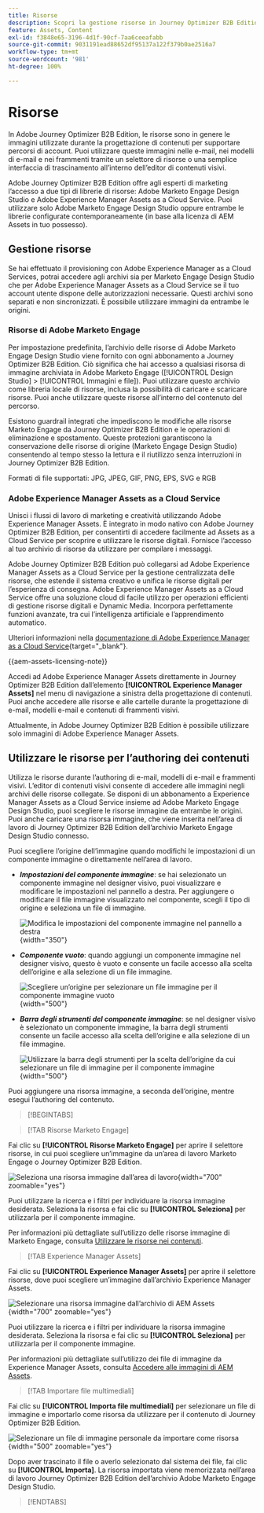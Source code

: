 ```yaml
---
title: Risorse
description: Scopri la gestione risorse in Journey Optimizer B2B Edition.
feature: Assets, Content
exl-id: f3848e65-3196-4d1f-90cf-7aa6ceeafabb
source-git-commit: 9031191ead88652df95137a122f379b0ae2516a7
workflow-type: tm+mt
source-wordcount: '981'
ht-degree: 100%

---
```


# Risorse

In Adobe Journey Optimizer B2B Edition, le risorse sono in genere le immagini utilizzate durante la progettazione di contenuti per supportare percorsi di account. Puoi utilizzare queste immagini nelle e-mail, nei modelli di e-mail e nei frammenti tramite un selettore di risorse o una semplice interfaccia di trascinamento all’interno dell’editor di contenuti visivi.

Adobe Journey Optimizer B2B Edition offre agli esperti di marketing l’accesso a due tipi di librerie di risorse: Adobe Marketo Engage Design Studio e Adobe Experience Manager Assets as a Cloud Service. Puoi utilizzare solo Adobe Marketo Engage Design Studio oppure entrambe le librerie configurate contemporaneamente (in base alla licenza di AEM Assets in tuo possesso).

## Gestione risorse

Se hai effettuato il provisioning con Adobe Experience Manager as a Cloud Services, potrai accedere agli archivi sia per Marketo Engage Design Studio che per Adobe Experience Manager Assets as a Cloud Service se il tuo account utente dispone delle autorizzazioni necessarie. Questi archivi sono separati e non sincronizzati. È possibile utilizzare immagini da entrambe le origini.

### Risorse di Adobe Marketo Engage

Per impostazione predefinita, l’archivio delle risorse di Adobe Marketo Engage Design Studio viene fornito con ogni abbonamento a Journey Optimizer B2B Edition. Ciò significa che hai accesso a qualsiasi risorsa di immagine archiviata in Adobe Marketo Engage ([!UICONTROL Design Studio] > [!UICONTROL Immagini e file]). Puoi utilizzare questo archivio come libreria locale di risorse, inclusa la possibilità di caricare e scaricare risorse. Puoi anche utilizzare queste risorse all’interno del contenuto del percorso.

Esistono guardrail integrati che impediscono le modifiche alle risorse Marketo Engage da Journey Optimizer B2B Edition e le operazioni di eliminazione e spostamento. Queste protezioni garantiscono la conservazione delle risorse di origine (Marketo Engage Design Studio) consentendo al tempo stesso la lettura e il riutilizzo senza interruzioni in Journey Optimizer B2B Edition.

Formati di file supportati: JPG, JPEG, GIF, PNG, EPS, SVG e RGB

### Adobe Experience Manager Assets as a Cloud Service

Unisci i flussi di lavoro di marketing e creatività utilizzando Adobe Experience Manager Assets. È integrato in modo nativo con Adobe Journey Optimizer B2B Edition, per consentirti di accedere facilmente ad Assets as a Cloud Service per scoprire e utilizzare le risorse digitali. Fornisce l’accesso al tuo archivio di risorse da utilizzare per compilare i messaggi.

Adobe Journey Optimizer B2B Edition può collegarsi ad Adobe Experience Manager Assets as a Cloud Service per la gestione centralizzata delle risorse, che estende il sistema creativo e unifica le risorse digitali per l’esperienza di consegna. Adobe Experience Manager Assets as a Cloud Service offre una soluzione cloud di facile utilizzo per operazioni efficienti di gestione risorse digitali e Dynamic Media. Incorpora perfettamente funzioni avanzate, tra cui l’intelligenza artificiale e l’apprendimento automatico.

Ulteriori informazioni nella [documentazione di Adobe Experience Manager as a Cloud Service](https://experienceleague.adobe.com/it/docs/experience-manager-cloud-service/content/assets/overview){target="_blank"}.

{{aem-assets-licensing-note}}

Accedi ad Adobe Experience Manager Assets direttamente in Journey Optimizer B2B Edition dall’elemento **[!UICONTROL Experience Manager Assets]** nel menu di navigazione a sinistra della progettazione di contenuti. Puoi anche accedere alle risorse e alle cartelle durante la progettazione di e-mail, modelli e-mail e contenuti di frammenti visivi.

Attualmente, in Adobe Journey Optimizer B2B Edition è possibile utilizzare solo immagini di Adobe Experience Manager Assets.

## Utilizzare le risorse per l’authoring dei contenuti

Utilizza le risorse durante l’authoring di e-mail, modelli di e-mail e frammenti visivi. L’editor di contenuti visivi consente di accedere alle immagini negli archivi delle risorse collegate. Se disponi di un abbonamento a Experience Manager Assets as a Cloud Service insieme ad Adobe Marketo Engage Design Studio, puoi scegliere le risorse immagine da entrambe le origini. Puoi anche caricare una risorsa immagine, che viene inserita nell’area di lavoro di Journey Optimizer B2B Edition dell’archivio Marketo Engage Design Studio connesso.

Puoi scegliere l’origine dell’immagine quando modifichi le impostazioni di un componente immagine o direttamente nell’area di lavoro.

* **_Impostazioni del componente immagine_**: se hai selezionato un componente immagine nel designer visivo, puoi visualizzare e modificare le impostazioni nel pannello a destra. Per aggiungere o modificare il file immagine visualizzato nel componente, scegli il tipo di origine e seleziona un file di immagine.

  ![Modifica le impostazioni del componente immagine nel pannello a destra](./assets/content-assets-image-settings.png){width="350"}

* **_Componente vuoto_**: quando aggiungi un componente immagine nel designer visivo, questo è vuoto e consente un facile accesso alla scelta dell’origine e alla selezione di un file immagine.

  ![Scegliere un’origine per selezionare un file immagine per il componente immagine vuoto](./assets/content-assets-image-component-empty.png){width="500"}

* **_Barra degli strumenti del componente immagine_**: se nel designer visivo è selezionato un componente immagine, la barra degli strumenti consente un facile accesso alla scelta dell’origine e alla selezione di un file immagine.

  ![Utilizzare la barra degli strumenti per la scelta dell’origine da cui selezionare un file di immagine per il componente immagine](./assets/content-assets-image-toolbar-settings.png){width="500"}

Puoi aggiungere una risorsa immagine, a seconda dell’origine, mentre esegui l’authoring del contenuto.

>[!BEGINTABS]

>[!TAB Risorse Marketo Engage]

Fai clic su **[!UICONTROL Risorse Marketo Engage]** per aprire il selettore risorse, in cui puoi scegliere un’immagine da un’area di lavoro Marketo Engage o Journey Optimizer B2B Edition.

![Seleziona una risorsa immagine dall’area di lavoro](./assets/content-assets-image-me-selected.png){width="700" zoomable="yes"}

Puoi utilizzare la ricerca e i filtri per individuare la risorsa immagine desiderata. Seleziona la risorsa e fai clic su **[!UICONTROL Seleziona]** per utilizzarla per il componente immagine.

Per informazioni più dettagliate sull’utilizzo delle risorse immagine di Marketo Engage, consulta [Utilizzare le risorse nei contenuti](./marketo-engage-design-studio.md#use-assets-in-your-content).

>[!TAB Experience Manager Assets]

Fai clic su **[!UICONTROL Experience Manager Assets]** per aprire il selettore risorse, dove puoi scegliere un’immagine dall’archivio Experience Manager Assets.

![Selezionare una risorsa immagine dall’archivio di AEM Assets](./assets/content-assets-image-aem-selected.png){width="700" zoomable="yes"}

Puoi utilizzare la ricerca e i filtri per individuare la risorsa immagine desiderata. Seleziona la risorsa e fai clic su **[!UICONTROL Seleziona]** per utilizzarla per il componente immagine.

Per informazioni più dettagliate sull’utilizzo dei file di immagine da Experience Manager Assets, consulta [Accedere alle immagini di AEM Assets](./aem-assets.md#access-aem-assets-images).

>[!TAB Importare file multimediali]

Fai clic su **[!UICONTROL Importa file multimediali]** per selezionare un file di immagine e importarlo come risorsa da utilizzare per il contenuto di Journey Optimizer B2B Edition.

![Selezionare un file di immagine personale da importare come risorsa](./assets/content-assets-image-import-file-selected.png){width="500" zoomable="yes"}

Dopo aver trascinato il file o averlo selezionato dal sistema dei file, fai clic su **[!UICONTROL Importa]**. La risorsa importata viene memorizzata nell’area di lavoro Journey Optimizer B2B Edition dell’archivio Adobe Marketo Engage Design Studio.

>[!ENDTABS]
